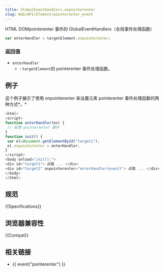 ```yaml
---
title: GlobalEventHandlers.onpointerenter
slug: Web/API/Element/pointerenter_event
---
```


HTML DOMpointerenter 事件的 GlobalEventHandlers（全局事件处理函数）

```js
var enterHandler = targetElement.onpointerenter;
```

### 返回值

- `enterHandler`
  - : `targetElement`的 pointerenter 事件处理函数。

## 例子

这个例子展示了使用 onpointerenter 来设置元素 pointerenter 事件处理函数的两种方式*。*

```js
<html>
<script>
function enterHandler(ev) {
 // 处理 pointerenter 事件
}
function init() {
 var el=document.getElementById("target1");
 el.onpointerenter = enterHandler;
}
</script>
<body onload="init();">
<div id="target1"> 点我 ... </div>
<div id="target2" onpointerenter="enterHandler(event)"> 点我 ... </div>
</body>
</html>
```

## 规范

{{Specifications}}

## 浏览器兼容性

{{Compat}}

## 相关链接

- {{ event("pointerenter") }}
